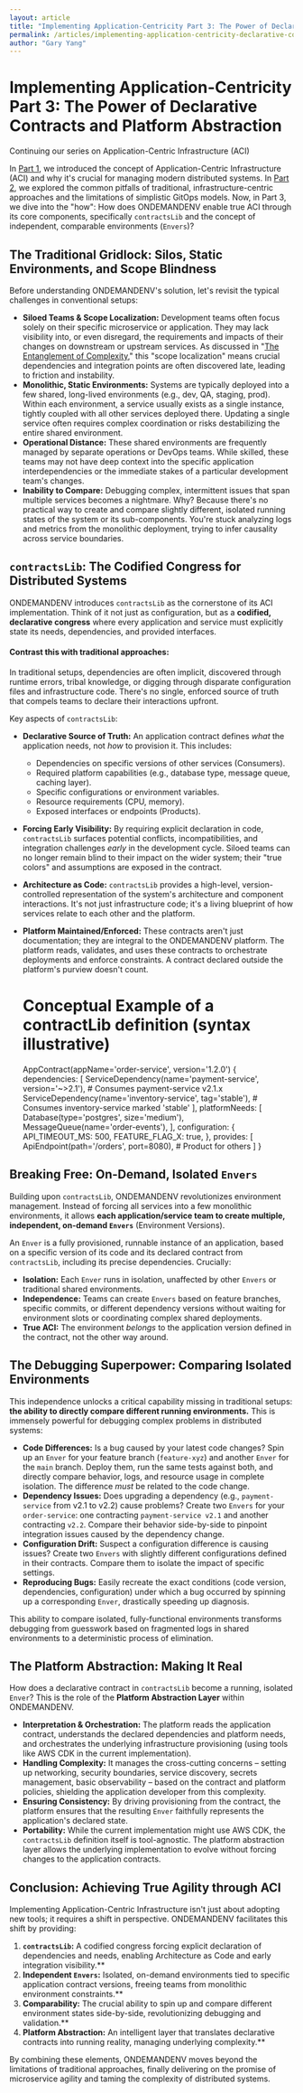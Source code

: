 ```yaml
---
layout: article
title: "Implementing Application-Centricity Part 3: The Power of Declarative Contracts and Platform Abstraction"
permalink: /articles/implementing-application-centricity-declarative-contracts/
author: "Gary Yang"
---
```



# Implementing Application-Centricity Part 3: The Power of Declarative Contracts and Platform Abstraction

Continuing our series on Application-Centric Infrastructure (ACI)

In [Part 1](https://ondemandenv.dev/articles/embracing-application-centric-infrastructure-cloud-1/), we introduced the concept of Application-Centric Infrastructure (ACI) and why it's crucial for managing modern distributed systems. In [Part 2](https://ondemandenv.dev/articles/aws-cdk-eks-falling-short-multi-account-kubernetes/), we explored the common pitfalls of traditional, infrastructure-centric approaches and the limitations of simplistic GitOps models. Now, in Part 3, we dive into the "how": How does ONDEMANDENV enable true ACI through its core components, specifically `contractsLib` and the concept of independent, comparable environments (`Envers`)?

## The Traditional Gridlock: Silos, Static Environments, and Scope Blindness

Before understanding ONDEMANDENV's solution, let's revisit the typical challenges in conventional setups:
  * **Siloed Teams & Scope Localization:** Development teams often focus solely on their specific microservice or application. They may lack visibility into, or even disregard, the requirements and impacts of their changes on downstream or upstream services. As discussed in "[The Entanglement of Complexity](https://ondemandenv.dev/articles/scope-localization-ambiguity/)," this "scope localization" means crucial dependencies and integration points are often discovered late, leading to friction and instability.
  * **Monolithic, Static Environments:** Systems are typically deployed into a few shared, long-lived environments (e.g., dev, QA, staging, prod). Within each environment, a service usually exists as a single instance, tightly coupled with all other services deployed there. Updating a single service often requires complex coordination or risks destabilizing the entire shared environment.
  * **Operational Distance:** These shared environments are frequently managed by separate operations or DevOps teams. While skilled, these teams may not have deep context into the specific application interdependencies or the immediate stakes of a particular development team's changes.
  * **Inability to Compare:** Debugging complex, intermittent issues that span multiple services becomes a nightmare. Why? Because there's no practical way to create and compare slightly different, isolated running states of the system or its sub-components. You're stuck analyzing logs and metrics from the monolithic deployment, trying to infer causality across service boundaries.

## `contractsLib`: The Codified Congress for Distributed Systems

ONDEMANDENV introduces `contractsLib` as the cornerstone of its ACI implementation. Think of it not just as configuration, but as a **codified, declarative congress** where every application and service must explicitly state its needs, dependencies, and provided interfaces.

#### Contrast this with traditional approaches:

In traditional setups, dependencies are often implicit, discovered through runtime errors, tribal knowledge, or digging through disparate configuration files and infrastructure code. There's no single, enforced source of truth that compels teams to declare their interactions upfront.

Key aspects of `contractsLib`:
  * **Declarative Source of Truth:** An application contract defines *what* the application needs, not *how* to provision it. This includes:
    * Dependencies on specific versions of other services (Consumers).
    * Required platform capabilities (e.g., database type, message queue, caching layer).
    * Specific configurations or environment variables.
    * Resource requirements (CPU, memory).
    * Exposed interfaces or endpoints (Products).
  * **Forcing Early Visibility:** By requiring explicit declaration in code, `contractsLib` surfaces potential conflicts, incompatibilities, and integration challenges *early* in the development cycle. Siloed teams can no longer remain blind to their impact on the wider system; their "true colors" and assumptions are exposed in the contract.
  * **Architecture as Code:** `contractsLib` provides a high-level, version-controlled representation of the system's architecture and component interactions. It's not just infrastructure code; it's a living blueprint of how services relate to each other and the platform.
  * **Platform Maintained/Enforced:** These contracts aren't just documentation; they are integral to the ONDEMANDENV platform. The platform reads, validates, and uses these contracts to orchestrate deployments and enforce constraints. A contract declared outside the platform's purview doesn't count.



    # Conceptual Example of a contractLib definition (syntax illustrative)
    AppContract(appName='order-service', version='1.2.0') {
      dependencies: [
        ServiceDependency(name='payment-service', version='~>2.1'), # Consumes payment-service v2.1.x
        ServiceDependency(name='inventory-service', tag='stable'),   # Consumes inventory-service marked 'stable'
      ],
      platformNeeds: [
        Database(type='postgres', size='medium'),
        MessageQueue(name='order-events'),
      ],
      configuration: {
        API_TIMEOUT_MS: 500,
        FEATURE_FLAG_X: true,
      },
      provides: [
        ApiEndpoint(path='/orders', port=8080), # Product for others
      ]
    }


## Breaking Free: On-Demand, Isolated `Envers`

Building upon `contractsLib`, ONDEMANDENV revolutionizes environment management. Instead of forcing all services into a few monolithic environments, it allows **each application/service team to create multiple, independent, on-demand `Envers`** (Environment Versions).

An `Enver` is a fully provisioned, runnable instance of an application, based on a specific version of its code and its declared contract from `contractsLib`, including its precise dependencies. Crucially:
  * **Isolation:** Each `Enver` runs in isolation, unaffected by other `Envers` or traditional shared environments.
  * **Independence:** Teams can create `Envers` based on feature branches, specific commits, or different dependency versions without waiting for environment slots or coordinating complex shared deployments.
  * **True ACI:** The environment *belongs* to the application version defined in the contract, not the other way around.

## The Debugging Superpower: Comparing Isolated Environments

This independence unlocks a critical capability missing in traditional setups: **the ability to directly compare different running environments.** This is immensely powerful for debugging complex problems in distributed systems:
  * **Code Differences:** Is a bug caused by your latest code changes? Spin up an `Enver` for your feature branch (`feature-xyz`) and another `Enver` for the `main` branch. Deploy them, run the same tests against both, and directly compare behavior, logs, and resource usage in complete isolation. The difference *must* be related to the code change.
  * **Dependency Issues:** Does upgrading a dependency (e.g., `payment-service` from v2.1 to v2.2) cause problems? Create two `Envers` for your `order-service`: one contracting `payment-service v2.1` and another contracting `v2.2`. Compare their behavior side-by-side to pinpoint integration issues caused by the dependency change.
  * **Configuration Drift:** Suspect a configuration difference is causing issues? Create two `Envers` with slightly different configurations defined in their contracts. Compare them to isolate the impact of specific settings.
  * **Reproducing Bugs:** Easily recreate the exact conditions (code version, dependencies, configuration) under which a bug occurred by spinning up a corresponding `Enver`, drastically speeding up diagnosis.

This ability to compare isolated, fully-functional environments transforms debugging from guesswork based on fragmented logs in shared environments to a deterministic process of elimination.

## The Platform Abstraction: Making It Real

How does a declarative contract in `contractsLib` become a running, isolated `Enver`? This is the role of the **Platform Abstraction Layer** within ONDEMANDENV.
  * **Interpretation & Orchestration:** The platform reads the application contract, understands the declared dependencies and platform needs, and orchestrates the underlying infrastructure provisioning (using tools like AWS CDK in the current implementation).
  * **Handling Complexity:** It manages the cross-cutting concerns – setting up networking, security boundaries, service discovery, secrets management, basic observability – based on the contract and platform policies, shielding the application developer from this complexity.
  * **Ensuring Consistency:** By driving provisioning from the contract, the platform ensures that the resulting `Enver` faithfully represents the application's declared state.
  * **Portability:** While the current implementation might use AWS CDK, the `contractsLib` definition itself is tool-agnostic. The platform abstraction layer allows the underlying implementation to evolve without forcing changes to the application contracts.

## Conclusion: Achieving True Agility through ACI

Implementing Application-Centric Infrastructure isn't just about adopting new tools; it requires a shift in perspective. ONDEMANDENV facilitates this shift by providing:

  1. **`contractsLib`:** A codified congress forcing explicit declaration of dependencies and needs, enabling Architecture as Code and early integration visibility.**
  2. **Independent `Envers`:** Isolated, on-demand environments tied to specific application contract versions, freeing teams from monolithic environment constraints.**
  3. **Comparability:** The crucial ability to spin up and compare different environment states side-by-side, revolutionizing debugging and validation.**
  4. **Platform Abstraction:** An intelligent layer that translates declarative contracts into running reality, managing underlying complexity.**

By combining these elements, ONDEMANDENV moves beyond the limitations of traditional approaches, finally delivering on the promise of microservice agility and taming the complexity of distributed systems.